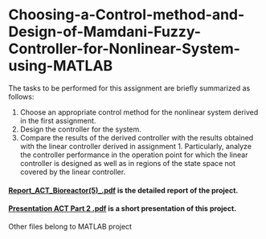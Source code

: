 # Choosing-a-Control-method-and-Design-of-Mamdani-Fuzzy-Controller-for-Nonlinear-System-using-MATLAB
The tasks to be performed for this assignment are briefly summarized as follows:
1. Choose an appropriate control method for the nonlinear system derived in the first assignment.
2. Design the controller for the system.
3. Compare the results of the derived controller with the results obtained with the linear controller
derived in assignment 1. Particularly, analyze the controller performance in the operation point for
which the linear controller is designed as well as in regions of the state space not covered by the linear
controller.
#### [Report_ACT_Bioreactor(5)_.pdf](https://github.com/MdSaifulIslamSajol/Choosing-a-Control-method-and-Design-of-Mamdani-Fuzzy-Controller-for-Nonlinear-System-using-MATLAB/blob/1afc5597700b1762ca38964af10091436901895f/Report_ACT_Bioreactor(5)_.pdf) is the detailed report of the project.
#### [Presentation ACT Part 2 .pdf](https://github.com/MdSaifulIslamSajol/Choosing-a-Control-method-and-Design-of-Mamdani-Fuzzy-Controller-for-Nonlinear-System-using-MATLAB/blob/710986b7d6de8d39b947c212074038d7a15bc170/Presentation%20ACT%20Part%202%20.pdf) is a short presentation of this project.
Other files belong to MATLAB project
